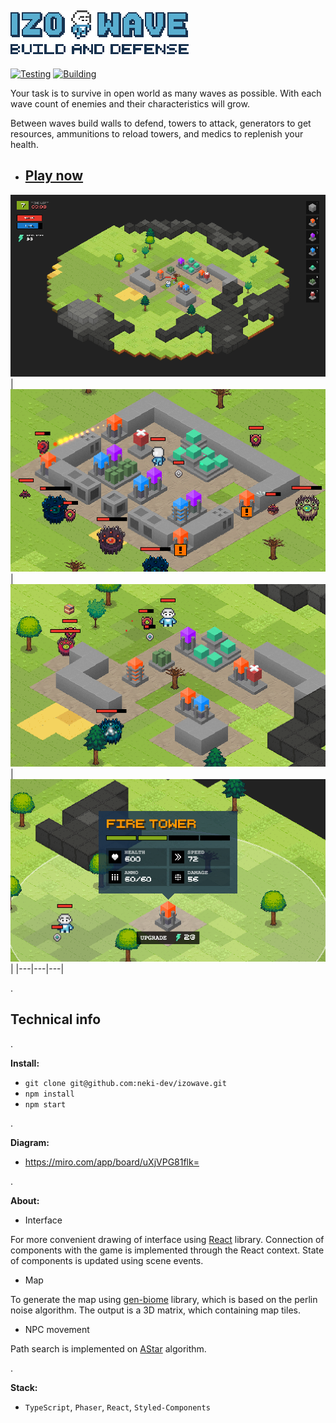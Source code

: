 ## ![IZOWAVE](./docs/logotype-s.png)
[![Testing](https://github.com/neki-dev/izowave/actions/workflows/test.yml/badge.svg)](https://github.com/neki-dev/izowave/actions/workflows/test.yml)
[![Building](https://github.com/neki-dev/izowave/actions/workflows/build.yml/badge.svg)](https://github.com/neki-dev/izowave/actions/workflows/build.yml)

Your task is to survive in open world as many waves as possible. With each wave count of enemies and their characteristics will grow.

Between waves build walls to defend, towers to attack, generators to get resources, ammunitions to reload towers, and medics to replenish your health.

* ## __[Play now](https://izowave.neki.guru)__

![Preview 1](./docs/preview/1.png)
| ![Preview 2](./docs/preview/2.png) | ![Preview 3](./docs/preview/3.png) | ![Preview 4](./docs/preview/4.png) |
|---|---|---|

.

## __Technical info__

.

__Install:__

* `git clone git@github.com:neki-dev/izowave.git`
* `npm install`
* `npm start`

.

__Diagram:__ 

* https://miro.com/app/board/uXjVPG81flk=

.

__About:__ 

- Interface

For more convenient drawing of interface using [React](https://react.dev/) library. Сonnection of components with the game is implemented through the React context. State of components is updated using scene events.

- Map

To generate the map using [gen-biome](https://github.com/neki-dev/gen-biome) library, which is based on the perlin noise algorithm.
The output is a 3D matrix, which containing map tiles.

- NPC movement

Path search is implemented on [AStar](https://en.wikipedia.org/wiki/A*_search_algorithm) algorithm.

.

__Stack:__ 

* `TypeScript`, `Phaser`, `React`, `Styled-Components`
